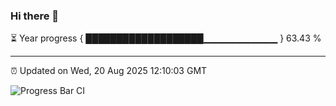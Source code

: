 ### Hi there 👋

⏳ Year progress { ███████████████████▁▁▁▁▁▁▁▁▁▁▁ } 63.43 %

---

⏰ Updated on Wed, 20 Aug 2025 12:10:03 GMT

![Progress Bar CI](https://github.com/liununu/liununu/workflows/Progress%20Bar%20CI/badge.svg)
